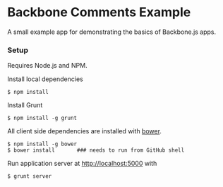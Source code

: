 # Backbone Comments Example

A small example app for demonstrating the basics of Backbone.js apps.

### Setup

Requires Node.js and NPM.

Install local dependencies

    $ npm install

Install Grunt

    $ npm install -g grunt

All client side dependencies are installed with
[bower](http://twitter.github.com/bower).

    $ npm install -g bower
    $ bower install       ### needs to run from GitHub shell

Run application server at [http://localhost:5000](http://localhost:5000) with

    $ grunt server


